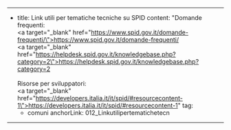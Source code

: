 ---
  - title: Link utili per tematiche tecniche su SPID
    content: "Domande frequenti: <br><a target=\"_blank\" href=\"https://www.spid.gov.it/domande-frequenti/\">https://www.spid.gov.it/domande-frequenti/</a><br><a target=\"_blank\" href=\"https://helpdesk.spid.gov.it/knowledgebase.php?category=2\">https://helpdesk.spid.gov.it/knowledgebase.php?category=2</a><br></br>Risorse per sviluppatori:<br><a target=\"_blank\" href=\"https://developers.italia.it/it/spid/#resourcecontent-1\">https://developers.italia.it/it/spid/#resourcecontent-1</a>"
    tag:
      - comuni
    anchorLink: 012_Linkutilipertematichetecn
---